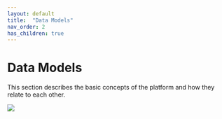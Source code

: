 ```yaml
---
layout: default
title:  "Data Models"
nav_order: 2
has_children: true
---
```


# Data Models

This section describes the basic concepts of the platform and how they relate to each other. 

<a href="https://docs.google.com/drawings/d/1X-LdE9w5fgPMNRAg711LHmkKXakTE9I7dwjFemPTIsU/edit?usp=sharing"><img src="https://docs.google.com/drawings/d/e/2PACX-1vSRHx8NbNW2wVFvtfCX4MEhiLoFLUkoeoZR-3boQCMbX_K4noQnKfzmz7SGECmIAvXJ_m38qb0zlI2V/pub?w=759&amp;h=634"></a>
